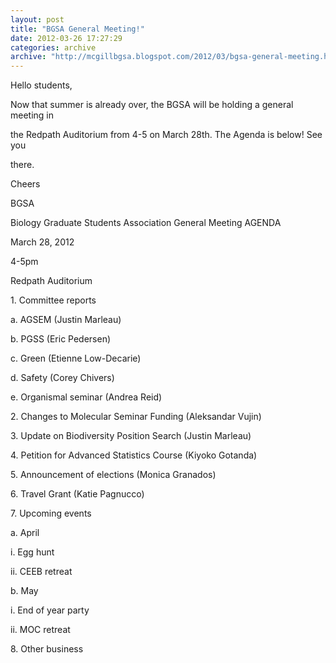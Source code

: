 ```yaml
---
layout: post
title: "BGSA General Meeting!"
date: 2012-03-26 17:27:29
categories: archive
archive: "http://mcgillbgsa.blogspot.com/2012/03/bgsa-general-meeting.html"
---
```


Hello students,



  



Now that summer is already over, the BGSA will be holding a general meeting in

the Redpath Auditorium from 4-5 on March 28th. The Agenda is below! See you

there.



  



Cheers



BGSA



  



Biology Graduate Students Association General Meeting AGENDA



March 28, 2012



4-5pm



Redpath Auditorium



  



1\. Committee reports



a. AGSEM (Justin Marleau)



b. PGSS (Eric Pedersen)



c. Green (Etienne Low-Decarie)



d. Safety (Corey Chivers)



e. Organismal seminar (Andrea Reid)



  



2\. Changes to Molecular Seminar Funding (Aleksandar Vujin)



  



3\. Update on Biodiversity Position Search (Justin Marleau)



  



4\. Petition for Advanced Statistics Course (Kiyoko Gotanda)



  



5\. Announcement of elections (Monica Granados)



  



6\. Travel Grant (Katie Pagnucco)



  



7\. Upcoming events



a. April



i. Egg hunt



ii. CEEB retreat



b. May



i. End of year party



ii. MOC retreat



  



8\. Other business




    
